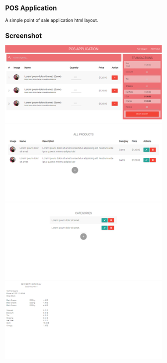 ## POS Application
A simple point of sale application html layout.

## Screenshot
![1](https://github.com/masudncse/pos-html-layout/blob/master/screenshot/1.png)
![2](https://github.com/masudncse/pos-html-layout/blob/master/screenshot/2.png)
![3](https://github.com/masudncse/pos-html-layout/blob/master/screenshot/3.png)
![4](https://github.com/masudncse/pos-html-layout/blob/master/screenshot/4.png)
